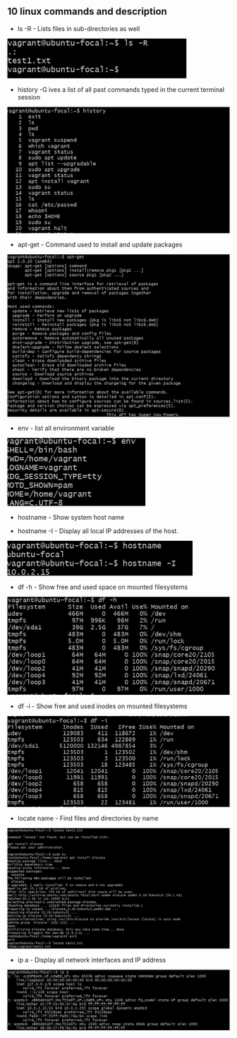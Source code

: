 ## 10 linux commands and description 
- ls -R - Lists files in sub-directories as well 

![](./Image/ImageOne.png)

- history -G ives a list of all past commands typed in the current terminal session

![](./Image/ImageTwo.png)

- apt-get - Command used to install and update packages

![](./Image/ImageThree.png)

- env - list all environment variable

![](./Image/Image4.png)

- hostname - Show system host name

- hostname -I - Display all local IP addresses of the host.

![](./Image/Image5&6.png)

- df -h - Show free and used space on mounted filesystems

![](./Image/Image7.png)

- df -i - Show free and used inodes on mounted filesystems

![](./Image/Image8.png)

- locate name - Find files and directories by name

![](./Image/Image9.png)

- ip a - Display all network interfaces and IP address

![](./Image/Image10.png)
